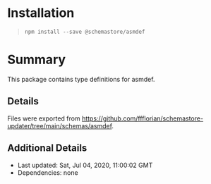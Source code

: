 # Installation
> `npm install --save @schemastore/asmdef`

# Summary
This package contains type definitions for asmdef.

## Details
Files were exported from https://github.com/ffflorian/schemastore-updater/tree/main/schemas/asmdef.

## Additional Details
* Last updated: Sat, Jul 04, 2020, 11:00:02 GMT
* Dependencies: none
